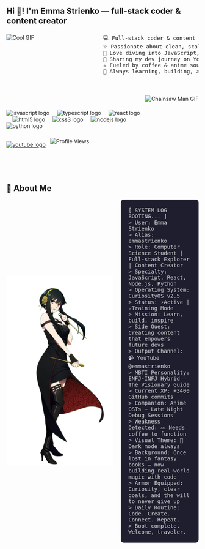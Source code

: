 <h2 align="left">Hi 👋! I'm Emma Strienko — full-stack coder & content creator</h2>

###

 <img src="https://media4.giphy.com/media/v1.Y2lkPTc5MGI3NjExbHNieHo1ZjB5aTdxNmszam1jM29ocjRqM2UwNnhlaHo4NzVtZ2tlbCZlcD12MV9pbnRlcm5hbF9naWZfYnlfaWQmY3Q9cw/Oqk1q3Ne6KfXCkBbSv/giphy.gif" alt="Cool GIF" width="220" align="left" />
 <pre>
    💻 Full-stack coder & content creator
    ✨ Passionate about clean, scalable code
    🚀 Love diving into JavaScript, React & Python
    🎥 Sharing my dev journey on YouTube
    ☕ Fueled by coffee & anime soundtracks 🎵
    🌱 Always learning, building, and inspiring



   
   
 </pre>

###

<img align="right" height="200" src="https://www.gifcen.com/wp-content/uploads/2022/10/chainsaw-man-gif-18.gif" alt="Chainsaw Man GIF" />

###

<div align="left" style="margin-top: 60px;">
  <img src="https://cdn.jsdelivr.net/gh/devicons/devicon/icons/javascript/javascript-original.svg" height="30" alt="javascript logo" />
  <img width="12" />
  <img src="https://cdn.jsdelivr.net/gh/devicons/devicon/icons/typescript/typescript-original.svg" height="30" alt="typescript logo" />
  <img width="12" />
  <img src="https://cdn.jsdelivr.net/gh/devicons/devicon/icons/react/react-original.svg" height="30" alt="react logo" />
  <img width="12" />
  <img src="https://cdn.jsdelivr.net/gh/devicons/devicon/icons/html5/html5-original.svg" height="30" alt="html5 logo" />
  <img width="12" />
  <img src="https://cdn.jsdelivr.net/gh/devicons/devicon/icons/css3/css3-original.svg" height="30" alt="css3 logo" />
  <img width="12" />
  <img src="https://cdn.jsdelivr.net/gh/devicons/devicon/icons/nodejs/nodejs-original.svg" height="30" alt="nodejs logo" />
  <img width="12" />
  <img src="https://cdn.jsdelivr.net/gh/devicons/devicon/icons/python/python-original.svg" height="30" alt="python logo" />
  <img width="12" />
</div>

###

<div align="left" style="display: flex; align-items: center; gap: 12px;">
  <a href="https://www.youtube.com/@emmastrienko" target="_blank" rel="noopener noreferrer">
    <img src="https://img.shields.io/static/v1?message=Youtube&logo=youtube&label=&color=FF0000&logoColor=white&labelColor=&style=for-the-badge" height="35" alt="youtube logo" />
  </a>
  <img draggable="false" style="height:35px;" src="https://komarev.com/ghpvc/?username=emmastrienko&style=for-the-badge&color=1C8C8C" alt="Profile Views" />

</div>

<br clear="both">

## 🧬 About Me

<div style="display: flex; align-items: center; gap: 20px; max-width: 700px;">
  <img
    src="./yor.png"
    alt="Emma Strienko"
    width="280"
    align="left"
  />

  <pre style="background:#1e1e2f; color:#cfcfcf; padding: 20px; border-radius: 8px; font-family: 'Fira Mono', monospace; white-space: pre-wrap; margin: 0;">
[ SYSTEM LOG BOOTING... ]
> User: Emma Strienko
> Alias: emmastrienko
> Role: Computer Science Student | Full-stack Explorer | Content Creator
> Specialty: JavaScript, React, Node.js, Python
> Operating System: CuriosityOS v2.5
> Status: ⚡Active | ⚔️Training Mode
> Mission: Learn, build, inspire
> Side Quest: Creating content that empowers future devs
> Output Channel: 📹 YouTube @emmastrienko
> MBTI Personality: ENFJ-INFJ Hybrid — The Visionary Guide
> Current XP: +3400 GitHub commits
> Companion: Anime OSTs + Late Night Debug Sessions
> Weakness Detected: 💤 Needs coffee to function
> Visual Theme: 🌙 Dark mode always
> Background: Once lost in fantasy books — now building real-world magic with code
> Armor Equipped: Curiosity, clear goals, and the will to never give up
> Daily Routine: Code. Create. Connect. Repeat.
> Boot complete. Welcome, traveler.
</pre>


